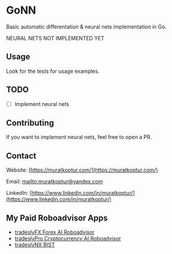 # GoNN

Basic automatic differentation & neural nets implementation in Go.

NEURAL NETS NOT IMPLEMENTED YET

## Usage

Look for the tests for usage examples.

## TODO

- [ ] Implement neural nets

## Contributing

If you want to implement neural nets, feel free to open a PR.

## Contact

Website: [https://muratkoptur.com/](https://muratkoptur.com/)

Email: [mailto:muratkoptur@yandex.com](mailto:muratkoptur@yandex.com)

LinkedIn: [https://www.linkedin.com/in/muratkoptur/](https://www.linkedin.com/in/muratkoptur/)

## My Paid Roboadvisor Apps

- [tradeslyFX Forex AI Roboadvisor](https://play.google.com/store/apps/details?id=com.tradesly.tradeslyfx)
- [tradeslyPro Cryptocurrency AI Roboadvisor](https://play.google.com/store/apps/details?id=com.tradesly.tradeslypro)
- [tradeslyNX BIST](https://play.google.com/store/apps/details?id=com.tradesly.tradeslynxbist)
